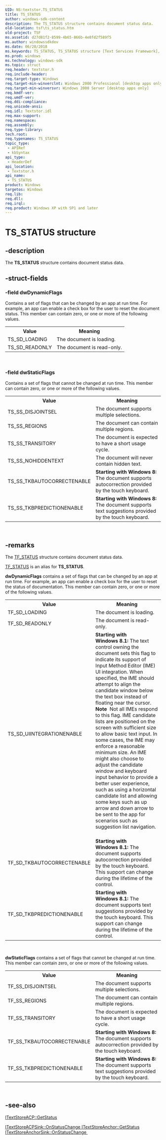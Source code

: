 ```yaml
---
UID: NS:textstor.TS_STATUS
title: TS_STATUS
author: windows-sdk-content
description: The TS_STATUS structure contains document status data.
old-location: tsf\ts_status.htm
old-project: TSF
ms.assetid: d27d81f2-8599-4b65-866b-4e8fd2f589f5
ms.author: windowssdkdev
ms.date: 06/28/2018
ms.keywords: TS_STATUS, TS_STATUS structure [Text Services Framework], _tsf_ts_status_ref, textstor/TS_STATUS, tsf.ts_status
ms.prod: windows
ms.technology: windows-sdk
ms.topic: struct
req.header: textstor.h
req.include-header: 
req.target-type: Windows
req.target-min-winverclnt: Windows 2000 Professional [desktop apps only]
req.target-min-winversvr: Windows 2000 Server [desktop apps only]
req.kmdf-ver: 
req.umdf-ver: 
req.ddi-compliance: 
req.unicode-ansi: 
req.idl: Textstor.idl
req.max-support: 
req.namespace: 
req.assembly: 
req.type-library: 
tech.root: 
req.typenames: TS_STATUS
topic_type:
 - APIRef
 - kbSyntax
api_type:
 - HeaderDef
api_location:
 - Textstor.h
api_name:
 - TS_STATUS
product: Windows
targetos: Windows
req.lib: 
req.dll: 
req.irql: 
req.product: Windows XP with SP1 and later
---
```


# TS_STATUS structure


## -description



The <b>TS_STATUS</b> structure contains document status data.




## -struct-fields




### -field dwDynamicFlags

Contains a set of flags that can be changed by an app at run time. For example, an app can enable a check box for the user to reset the document status. This member can contain zero, or one or more of the following values.

<table>
<tr>
<th>Value</th>
<th>Meaning</th>
</tr>
<tr>
<td>TS_SD_LOADING</td>
<td>The document is loading.</td>
</tr>
<tr>
<td>TS_SD_READONLY</td>
<td>The document is read-only.</td>
</tr>
</table>
 


### -field dwStaticFlags

Contains a set of flags that cannot be changed at run time. This member can contain zero, or one or more of the following values.

<table>
<tr>
<th>Value</th>
<th>Meaning</th>
</tr>
<tr>
<td>TS_SS_DISJOINTSEL</td>
<td>The document supports multiple selections.</td>
</tr>
<tr>
<td>TS_SS_REGIONS</td>
<td>The document can contain multiple regions.</td>
</tr>
<tr>
<td>TS_SS_TRANSITORY</td>
<td>The document is expected to have a short usage cycle.</td>
</tr>
<tr>
<td>TS_SS_NOHIDDENTEXT</td>
<td>The document will never contain hidden text.</td>
</tr>
<tr>
<td>TS_SS_TKBAUTOCORRECTENABLE</td>
<td><b>Starting with Windows 8:</b> The document supports autocorrection provided by the touch keyboard.</td>
</tr>
<tr>
<td>TS_SS_TKBPREDICTIONENABLE</td>
<td><b>Starting with Windows 8:</b> The document supports text suggestions provided by the touch keyboard.</td>
</tr>
</table>
 


## -remarks



The <a href="https://msdn.microsoft.com/1f00c8e1-435c-45ce-892a-36af68154144">TF_STATUS</a> structure contains document status data.


<a href="https://msdn.microsoft.com/1f00c8e1-435c-45ce-892a-36af68154144">TF_STATUS</a> is an alias for <b>TS_STATUS</b>.

<b>dwDynamicFlags</b> contains a set of flags that can be changed by an app at run time. For example, an app can enable a check box for the user to reset the status of documentation. This member can contain zero, or one or more of the following values.

<table>
<tr>
<th>Value</th>
<th>Meaning</th>
</tr>
<tr>
<td>TF_SD_LOADING</td>
<td>The document is loading.</td>
</tr>
<tr>
<td>TF_SD_READONLY</td>
<td>The document is read-only.</td>
</tr>
<tr>
<td>TS_SD_UIINTEGRATIONENABLE</td>
<td><b>Starting with Windows 8.1:</b> The text control owning the document sets this flag to indicate its support of Input Method Editor (IME) UI integration. When specified, the IME should attempt to align the candidate window below the text box instead of floating near the cursor.<div class="alert"><b>Note</b>  Not all IMEs respond to this flag. IME candidate lists are positioned on the screen with sufficient size to allow basic text input. In some cases, the IME may enforce a reasonable minimum size.  An IME might also choose to adjust the candidate window and keyboard input behavior to provide a better user experience, such as using a horizontal candidate list and allowing some keys such as up arrow and down arrow to be sent to the app for scenarios such as suggestion list navigation.</div>
<div> </div>
</td>
</tr>
<tr>
<td>TF_SD_TKBAUTOCORRECTENABLE</td>
<td><b>Starting with Windows 8.1:</b> The document supports autocorrection provided by the touch keyboard. This support can change during the lifetime of the control.</td>
</tr>
<tr>
<td>TF_SD_TKBPREDICTIONENABLE</td>
<td><b>Starting with Windows 8.1:</b> The document supports text suggestions provided by the touch keyboard. This support can change during the lifetime of the control.</td>
</tr>
</table>
 

<b>dwStaticFlags</b> contains a set of flags that cannot be changed at run time. This member can contain zero, or one or more of the following values.

<table>
<tr>
<th>Value</th>
<th>Meaning</th>
</tr>
<tr>
<td>TF_SS_DISJOINTSEL</td>
<td>The document supports multiple selections.</td>
</tr>
<tr>
<td>TF_SS_REGIONS</td>
<td>The document can contain multiple regions.</td>
</tr>
<tr>
<td>TF_SS_TRANSITORY</td>
<td>The document is expected to have a short usage cycle.</td>
</tr>
<tr>
<td>TF_SS_TKBAUTOCORRECTENABLE</td>
<td><b>Starting with Windows 8:</b> The document supports autocorrection provided by the touch keyboard.</td>
</tr>
<tr>
<td>TF_SS_TKBPREDICTIONENABLE</td>
<td><b>Starting with Windows 8:</b> The document supports text suggestions provided by the touch keyboard.</td>
</tr>
</table>
 




## -see-also




<a href="https://msdn.microsoft.com/6ed040ac-8584-4f09-9af8-218b5cd33765">ITextStoreACP::GetStatus
      </a>



<a href="https://msdn.microsoft.com/44ecc116-e6f3-48dd-9bff-16d3c1e4cc97">
        ITextStoreACPSink::OnStatusChange
      </a>



<a href="https://msdn.microsoft.com/61192268-5a5f-4caa-bdb8-799ee4aea24e">
        ITextStoreAnchor::GetStatus
      </a>



<a href="https://msdn.microsoft.com/28bdfa93-29c1-4a9f-b85e-20c39a1b429b">
        ITextStoreAnchorSink::OnStatusChange
      </a>
 

 

